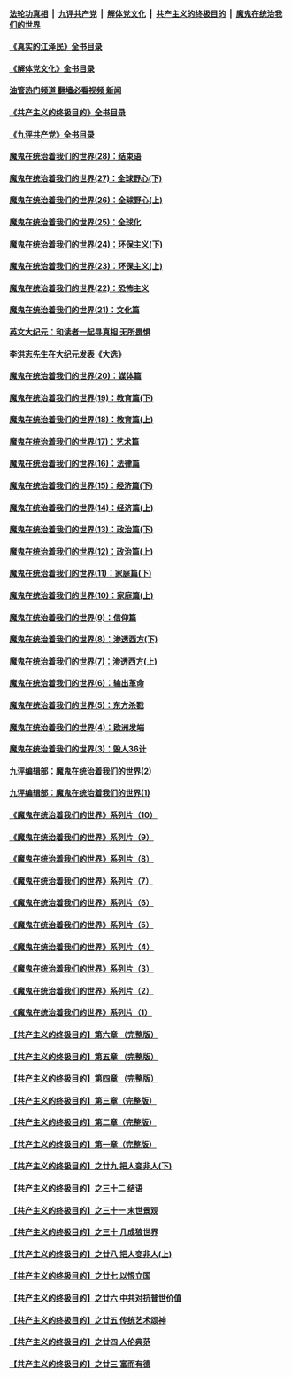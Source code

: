 ####  [法轮功真相](../../../../basic/blob/master/README.md?t=08010831) &nbsp;|&nbsp; [九评共产党](../../../../9ping.md/blob/master/README.md?t=08010831) &nbsp;|&nbsp; [解体党文化](../../../../jtdwh.md/blob/master/README.md?t=08010831)  &nbsp;|&nbsp; [共产主义的终极目的](../../../../gczydzjmd.md/blob/master/README.md?t=08010831) &nbsp;|&nbsp; [魔鬼在统治我们的世界](../../../../mgztzwmdsj.md/blob/master/README.md?t=08010831) 

#### [《真实的江泽民》全书目录](../pages/nsc422/n13721399.md?t=08010831) 

#### [《解体党文化》全书目录](../pages/nsc422/n13721157.md?t=08010831) 

#### [油管热门频道 翻墙必看视频 新闻](http://45.76.130.85:81/youtube.html?08010831)

#### [《共产主义的终极目的》全书目录](../pages/nsc422/n13721048.md?t=08010831) 

#### [《九评共产党》全书目录](../pages/nsc422/n13708085.md?t=08010831) 

#### [魔鬼在统治着我们的世界(28)：结束语](../pages/nsc422/n10936246.md?t=08010831) 

#### [魔鬼在统治着我们的世界(27)：全球野心(下)](../pages/nsc422/n10928319.md?t=08010831) 

#### [魔鬼在统治着我们的世界(26)：全球野心(上)](../pages/nsc422/n10900318.md?t=08010831) 

#### [魔鬼在统治着我们的世界(25)：全球化](../pages/nsc422/n10788205.md?t=08010831) 

#### [魔鬼在统治着我们的世界(24)：环保主义(下)](../pages/nsc422/n10695307.md?t=08010831) 

#### [魔鬼在统治着我们的世界(23)：环保主义(上)](../pages/nsc422/n10688613.md?t=08010831) 

#### [魔鬼在统治着我们的世界(22)：恐怖主义](../pages/nsc422/n10614727.md?t=08010831) 

#### [魔鬼在统治着我们的世界(21)：文化篇](../pages/nsc422/n10597706.md?t=08010831) 

#### [英文大纪元：和读者一起寻真相 无所畏惧](../pages/nsc422/n12542027.md?t=08010831) 

#### [李洪志先生在大纪元发表《大选》](../pages/nsc422/n12534746.md?t=08010831) 

#### [魔鬼在统治着我们的世界(20)：媒体篇](../pages/nsc422/n10586579.md?t=08010831) 

#### [魔鬼在统治着我们的世界(19)：教育篇(下)](../pages/nsc422/n10564808.md?t=08010831) 

#### [魔鬼在统治着我们的世界(18)：教育篇(上)](../pages/nsc422/n10526970.md?t=08010831) 

#### [魔鬼在统治着我们的世界(17)：艺术篇](../pages/nsc422/n10499093.md?t=08010831) 

#### [魔鬼在统治着我们的世界(16)：法律篇](../pages/nsc422/n10485969.md?t=08010831) 

#### [魔鬼在统治着我们的世界(15)：经济篇(下)](../pages/nsc422/n10469975.md?t=08010831) 

#### [魔鬼在统治着我们的世界(14)：经济篇(上)](../pages/nsc422/n10457370.md?t=08010831) 

#### [魔鬼在统治着我们的世界(13)：政治篇(下)](../pages/nsc422/n10448270.md?t=08010831) 

#### [魔鬼在统治着我们的世界(12)：政治篇(上)](../pages/nsc422/n10444576.md?t=08010831) 

#### [魔鬼在统治着我们的世界(11)：家庭篇(下)](../pages/nsc422/n10440961.md?t=08010831) 

#### [魔鬼在统治着我们的世界(10)：家庭篇(上)](../pages/nsc422/n10435448.md?t=08010831) 

#### [魔鬼在统治着我们的世界(9)：信仰篇](../pages/nsc422/n10432159.md?t=08010831) 

#### [魔鬼在统治着我们的世界(8)：渗透西方(下)](../pages/nsc422/n10429603.md?t=08010831) 

#### [魔鬼在统治着我们的世界(7)：渗透西方(上)](../pages/nsc422/n10426013.md?t=08010831) 

#### [魔鬼在统治着我们的世界(6)：输出革命](../pages/nsc422/n10421536.md?t=08010831) 

#### [魔鬼在统治着我们的世界(5)：东方杀戮](../pages/nsc422/n10417707.md?t=08010831) 

#### [魔鬼在统治着我们的世界(4)：欧洲发端](../pages/nsc422/n10414890.md?t=08010831) 

#### [魔鬼在统治着我们的世界(3)：毁人36计](../pages/nsc422/n10411583.md?t=08010831) 

#### [九评编辑部：魔鬼在统治着我们的世界(2)](../pages/nsc422/n10410036.md?t=08010831) 

#### [九评编辑部：魔鬼在统治着我们的世界(1)](../pages/nsc422/n10406825.md?t=08010831) 

#### [《魔鬼在统治着我们的世界》系列片（10）](../pages/nsc422/n12292670.md?t=08010831) 

#### [《魔鬼在统治着我们的世界》系列片（9）](../pages/nsc422/n12290859.md?t=08010831) 

#### [《魔鬼在统治着我们的世界》系列片（8）](../pages/nsc422/n12287445.md?t=08010831) 

#### [《魔鬼在统治着我们的世界》系列片（7）](../pages/nsc422/n12283425.md?t=08010831) 

#### [《魔鬼在统治着我们的世界》系列片（6）](../pages/nsc422/n12282314.md?t=08010831) 

#### [《魔鬼在统治着我们的世界》系列片（5）](../pages/nsc422/n12281419.md?t=08010831) 

#### [《魔鬼在统治着我们的世界》系列片（4）](../pages/nsc422/n12274024.md?t=08010831) 

#### [《魔鬼在统治着我们的世界》系列片（3）](../pages/nsc422/n12271322.md?t=08010831) 

#### [《魔鬼在统治着我们的世界》系列片（2）](../pages/nsc422/n12269049.md?t=08010831) 

#### [《魔鬼在统治着我们的世界》系列片（1）](../pages/nsc422/n12267575.md?t=08010831) 

#### [【共产主义的终极目的】第六章 （完整版）](../pages/nsc422/n11428913.md?t=08010831) 

#### [【共产主义的终极目的】第五章 （完整版）](../pages/nsc422/n11428912.md?t=08010831) 

#### [【共产主义的终极目的】第四章 （完整版）](../pages/nsc422/n11428907.md?t=08010831) 

#### [【共产主义的终极目的】第三章（完整版）](../pages/nsc422/n11428848.md?t=08010831) 

#### [【共产主义的终极目的】第二章（完整版）](../pages/nsc422/n11428831.md?t=08010831) 

#### [【共产主义的终极目的】第一章（完整版）](../pages/nsc422/n11417651.md?t=08010831) 

#### [【共产主义的终极目的】之廿九 把人变非人(下)](../pages/nsc422/n11344140.md?t=08010831) 

#### [【共产主义的终极目的】之三十二 结语](../pages/nsc422/n11360535.md?t=08010831) 

#### [【共产主义的终极目的】之三十一 末世景观](../pages/nsc422/n11351129.md?t=08010831) 

#### [【共产主义的终极目的】之三十 几成狼世界](../pages/nsc422/n11348280.md?t=08010831) 

#### [【共产主义的终极目的】之廿八 把人变非人(上)](../pages/nsc422/n11340492.md?t=08010831) 

#### [【共产主义的终极目的】之廿七 以恨立国](../pages/nsc422/n11336944.md?t=08010831) 

#### [【共产主义的终极目的】之廿六 中共对抗普世价值](../pages/nsc422/n11324785.md?t=08010831) 

#### [【共产主义的终极目的】之廿五 传统艺术颂神](../pages/nsc422/n11296396.md?t=08010831) 

#### [【共产主义的终极目的】之廿四 人伦典范](../pages/nsc422/n11296397.md?t=08010831) 

#### [【共产主义的终极目的】之廿三 富而有德](../pages/nsc422/n11283598.md?t=08010831) 

<img src='http://gfw-breaker.win/goodnews/indexes/nsc422.md' width='0px' height='0px'/>
